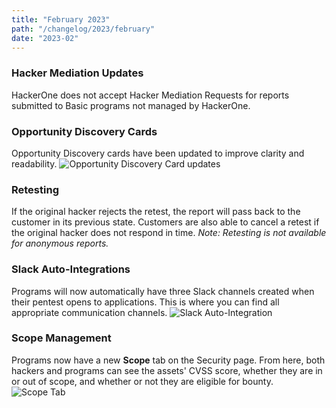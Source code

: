 ```yaml
---
title: "February 2023"
path: "/changelog/2023/february"
date: "2023-02"
---
```



### Hacker Mediation Updates
HackerOne does not accept Hacker Mediation Requests for reports submitted to Basic programs not managed by HackerOne.

### Opportunity Discovery Cards
Opportunity Discovery cards have been updated to improve clarity and readability.
![Opportunity Discovery Card updates](/images/opportunity-card-update.png)


### Retesting
If the original hacker rejects the retest, the report will pass back to the customer in its previous state. Customers are also able to cancel a retest if the original hacker does not respond in time. 
*Note: Retesting is not available for anonymous reports.*

### Slack Auto-Integrations
Programs will now automatically have three Slack channels created when their pentest opens to applications. This is where you can find all appropriate communication channels. 
![Slack Auto-Integration](/images/slack-auto-integration.png)


### Scope Management
Programs now have a new **Scope** tab on the Security page. From here, both hackers and programs can see the assets' CVSS score, whether they are in or out of scope, and whether or not they are eligible for bounty.
![Scope Tab](/images/scope-management.png)